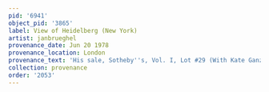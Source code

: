```yaml
---
pid: '6941'
object_pid: '3865'
label: View of Heidelberg (New York)
artist: janbrueghel
provenance_date: Jun 20 1978
provenance_location: London
provenance_text: 'His sale, Sotheby''s, Vol. I, Lot #29 (With Kate Ganz, Ltd. (1991))'
collection: provenance
order: '2053'
---
```

